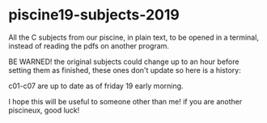 # piscine19-subjects-2019

All the C subjects from our piscine, in plain text, to be opened in a terminal, instead of reading the pdfs on another program.


BE WARNED!
the original subjects could change up to an hour before setting them as finished,
these ones don't update so here is a history:

c01-c07 are up to date as of friday 19 early morning.

I hope this will be useful to someone other than me!
if you are another piscineux, good luck!
